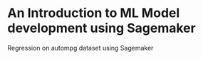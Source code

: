# An Introduction to ML Model development using Sagemaker
Regression on autompg dataset using Sagemaker
